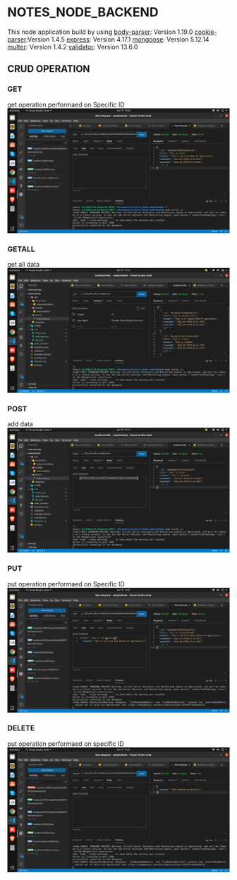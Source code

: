 # NOTES_NODE_BACKEND
This node application build by using
 [body-parser](https://www.npmjs.com/package/body-parser): Version 1.19.0 
 [cookie-parser](https://www.npmjs.com/package/cookie-parser):Version  1.4.5
 [express](https://expressjs.com/): Version 4.17.1
 [mongoose](https://mongoosejs.com/): Version 5.12.14
 [multer](https://www.npmjs.com/package/multer): Version 1.4.2
 [validator](https://www.npmjs.com/package/validator): Version 13.6.0

## CRUD OPERATION
### GET  
get operation performaed on Specific ID 
![getsingle](/img/getsingle.png)

### GETALL
get all data
![getall](/img/getall.png)

### POST
add data
![add](/img/post.png)



### PUT
 put operation performaed on Specific ID 
    ![putfile](/img/put.png)

### DELETE
 put operation performaed on specific ID
     ![deletefile](/img/delete.png)
